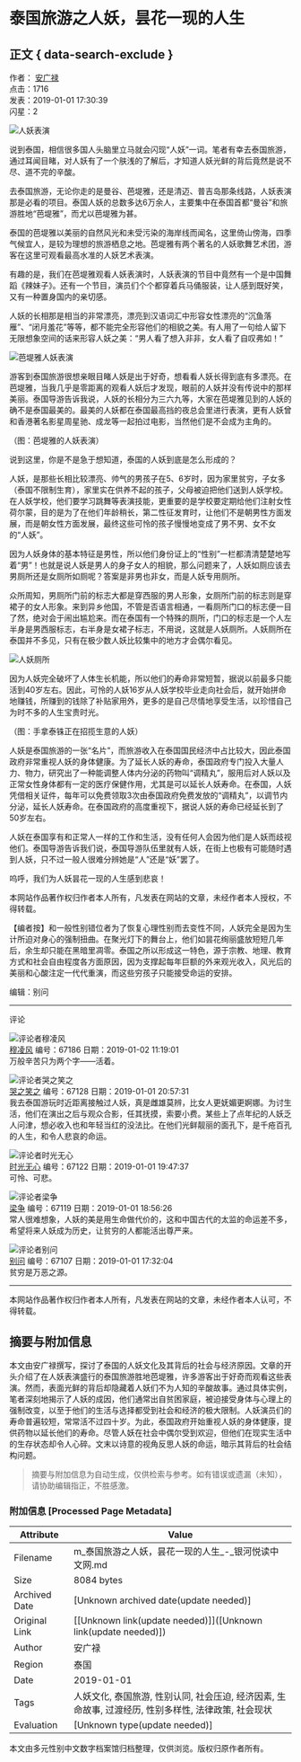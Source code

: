 # 泰国旅游之人妖，昙花一现的人生

## 正文 { data-search-exclude }


作者： [安广禄](http://m.yinheyuedu.com/author/index?uid=4134&typeid=1)  
点击：1716  
发表：2019-01-01 17:30:39  
闪星：2  

![人妖表演](https://yinheyuedu.oss-cn-shanghai.aliyuncs.com/yinheyuedu/files/2018/1231/1546257034584.png)

说到泰国，相信很多国人头脑里立马就会闪现“人妖”一词。笔者有幸去泰国旅游，通过耳闻目睹，对人妖有了一个肤浅的了解后，才知道人妖光鲜的背后竟然是说不尽、道不完的辛酸。

去泰国旅游，无论你走的是曼谷、芭堤雅，还是清迈、普吉岛那条线路，人妖表演那是必看的项目。泰国人妖的总数多达6万余人，主要集中在泰国首都“曼谷”和旅游胜地“芭堤雅”，而尤以芭堤雅为甚。

泰国的芭堤雅以美丽的自然风光和未受污染的海岸线而闻名，这里倚山傍海，四季气候宜人，是较为理想的旅游栖息之地。芭堤雅有两个著名的人妖歌舞艺术团，游客在这里可观看最高水准的人妖艺术表演。

有趣的是，我们在芭堤雅观看人妖表演时，人妖表演的节目中竟然有一个是中国舞蹈《辣妹子》。还有一个节目，演员们个个都穿着兵马俑服装，让人感到既好笑，又有一种置身国内的亲切感。

人妖的长相那是相当的非常漂亮，漂亮到汉语词汇中形容女性漂亮的“沉鱼落雁”、“闭月羞花”等等，都不能完全形容他们的相貌之美。有人用了一句给人留下无限想象空间的话来形容人妖之美：“男人看了想入非非，女人看了自叹弗如！”

![芭堤雅人妖表演](https://yinheyuedu.oss-cn-shanghai.aliyuncs.com/yinheyuedu/upload/image/2019/0101/1546343009279749.png)

游客到泰国旅游很想亲眼目睹人妖是出于好奇，想看看人妖长得到底有多漂亮。在芭堤雅，当我几乎是零距离的观看人妖后才发现，眼前的人妖并没有传说中的那样美丽。泰国导游告诉我说，人妖的长相分为三六九等，大家在芭堤雅见到的人妖的确不是泰国最美的。最美的人妖都在泰国最高挡的夜总会里进行表演，更有人妖曾和香港著名影星周星驰、成龙等一起拍过电影，当然他们是不会成为主角的。

（图：芭堤雅的人妖表演）

说到这里，你是不是急于想知道，泰国的人妖到底是怎么形成的？

人妖，是那些长相比较漂亮、帅气的男孩子在5、6岁时，因为家里贫穷，子女多（泰国不限制生育），家里实在供养不起的孩子，父母被迫把他们送到人妖学校。在人妖学校，他们要学习跳舞等表演技能，更重要的是学校要定期给他们注射女性荷尔蒙，目的是为了在他们年龄稍长，第二性征发育时，让他们不是朝男性方面发展，而是朝女性方面发展，最终这些可怜的孩子慢慢地变成了男不男、女不女的“人妖”。 

因为人妖身体的基本特征是男性，所以他们身份证上的“性别”一栏都清清楚楚地写着“男”！也就是说人妖是男人的身子女人的相貌，那么问题来了，人妖如厕应该去男厕所还是女厕所如厕呢？答案是非男也非女，而是人妖专用厕所。

众所周知，男厕所门前的标志大都是穿西服的男人形象，女厕所门前的标志则是穿裙子的女人形象。来到异乡他国，不管是否语言相通，一看厕所门口的标志便一目了然，绝对会于闹出尴尬来。而在泰国有一个特殊的厕所，门口的标志是一个人左半身是男西服标志，右半身是女裙子标志，不用说，这就是人妖厕所。人妖厕所在泰国并不多见，只有在极少数人妖比较集中的地方才会偶尔看见。

![人妖厕所](https://yinheyuedu.oss-cn-shanghai.aliyuncs.com/yinheyuedu/upload/image/2019/0101/1546343304118264.png) 

因为人妖完全破坏了人体生长机能，所以他们的寿命非常短暂，据说以前最多只能活到40岁左右。因此，可怜的人妖16岁从人妖学校毕业走向社会后，就开始拼命地赚钱，所赚到的钱除了补贴家用外，更多的是自己尽情地享受生活，以珍惜自己为时不多的人生宝贵时光。

（图：手拿泰铢正在招揽生意的人妖）

人妖是泰国旅游的一张“名片”，而旅游收入在泰国国民经济中占比较大，因此泰国政府非常重视人妖的身体健康。为了延长人妖的寿命，泰国政府专门投入大量人力、物力，研究出了一种能调整人体内分泌的药物叫“调精丸”，服用后对人妖以及正常女性身体都有一定的医疗保健作用，尤其是可以延长人妖寿命。在泰国，人妖凭借相关证件，每年可以免费领取3次由泰国政府免费发放的“调精丸”，以调节内分泌，延长人妖寿命。在泰国政府的高度重视下，据说人妖的寿命已经延长到了50岁左右。

人妖在泰国享有和正常人一样的工作和生活，没有任何人会因为他们是人妖而歧视他们。泰国导游告诉我们说，泰国导游队伍里就有人妖，在街上也极有可能随时遇到人妖，只不过一般人很难分辨她是“人”还是“妖”罢了。

呜呼，我们为人妖昙花一现的人生感到悲哀！

本网站作品著作权归作者本人所有，凡发表在网站的文章，未经作者本人授权，不得转载。

【编者按】和一般性别错位者为了恢复心理性别而去变性不同，人妖完全是因为生计所迫对身心的强制扭曲。在聚光灯下的舞台上，他们如昙花绚丽盛放短短几年后，余生却只能在黑暗里凋零。泰国之所以形成这一特色，源于宗教、地理、教育方式和社会自由程度各方面原因，因为支撑起每年巨额的外来观光收入，风光后的美丽和心酸注定一代代重演，而这些穷孩子只能接受命运的安排。 

编辑：别问

---

评论

![评论者穆凌风](https://yinheyuedu.oss-cn-shanghai.aliyuncs.com/yinheyuedu/files/2019/1014/1571049583980.jpeg)  
[穆凌风](http://m.yinheyuedu.com//author/index?uid=262&typeid=1) 编号：67186 日期：2019-01-02 11:19:01  
万般辛苦只为两个字——活着。

![评论者哭之笑之](https://yinheyuedu.oss-cn-shanghai.aliyuncs.com/yinheyuedu/files/2018/0602/1527912503705.jpeg)  
[哭之笑之](http://m.yinheyuedu.com//author/index?uid=13&typeid=1) 编号：67128 日期：2019-01-01 20:57:31  
我去泰国游玩时近距离接触过人妖，真是雌雄莫辨，比女人更妩媚更婀娜。为讨生活，他们在演出之后与观众合影，任其抚摸，索要小费。某些上了点年纪的人妖乏人问津，想必收入也和年轻当红的没法比。在他们光鲜靓丽的面孔下，是千疮百孔的人生，和令人悲哀的命运。

![评论者时光无心](https://yinheyuedu.oss-cn-shanghai.aliyuncs.com/yinheyuedu/files/2023/1027/1698384259227.jpeg)  
[时光无心](http://m.yinheyuedu.com//author/index?uid=1347&typeid=1) 编号：67122 日期：2019-01-01 19:47:37  
可怜、可悲。

![评论者梁争](https://yinheyuedu.oss-cn-shanghai.aliyuncs.com/yinheyuedu/files/2017/0420/1492652213993.png)  
[梁争](http://m.yinheyuedu.com//author/index?uid=28&typeid=1) 编号：67119 日期：2019-01-01 18:56:26  
常人很难想象，人妖的美是用生命做代价的，这和中国古代的太监的命运差不多，希望将来人妖成为历史，让贫穷的人都能活出尊严来。

![评论者别问](https://yinheyuedu.oss-cn-shanghai.aliyuncs.com/yinheyuedu/files/2018/0426/1524725651415.jpeg)  
[别问](http://m.yinheyuedu.com//author/index?uid=2580&typeid=1) 编号：67107 日期：2019-01-01 17:32:04  
贫穷是万恶之源。

---

本网站作品著作权归作者本人所有，凡发表在网站的文章，未经作者本人认可，不得转载。
<!-- tcd_original_link http://m.yinheyuedu.com/article/detail/13822 -->


## 摘要与附加信息

<!-- tcd_abstract -->
本文由安广禄撰写，探讨了泰国的人妖文化及其背后的社会与经济原因。文章的开头介绍了在人妖表演盛行的泰国旅游胜地芭堤雅，许多游客出于好奇而观看这些表演。然而，表面光鲜的背后却隐藏着人妖们不为人知的辛酸故事。通过具体实例，笔者深刻地揭示了人妖的成因，他们通常出自贫困家庭，被迫接受身体与心理上的强制改变，以至于他们的生活与选择都受到社会和经济的极大限制。人妖演员们的寿命普遍较短，常常活不过四十岁。为此，泰国政府开始重视人妖的身体健康，提供药物以延长他们的寿命。尽管人妖在社会中偶尔受到欢迎，但他们在现实生活中的生存状态却令人心碎。文末以诗意的视角反思人妖的命运，暗示其背后的社会结构问题。
<!-- tcd_abstract_end -->

> 摘要与附加信息为自动生成，仅供检索与参考。如有错误或遗漏（未知），请协助编辑指正，不胜感激。

### 附加信息 [Processed Page Metadata]

| Attribute       | Value                                  |
|-----------------|----------------------------------------|
| Filename        | m_泰国旅游之人妖，昙花一现的人生_-_银河悦读中文网.md                             |
| Size            | 8084 bytes                           |
| Archived Date   | [Unknown archived date(update needed)]                             |
| Original Link   | [[Unknown link(update needed)]]([Unknown link(update needed)])                       |
| Author          | 安广禄                               |
| Region          | 泰国                               |
| Date            | 2019-01-01                                 |
| Tags            | 人妖文化, 泰国旅游, 性别认同, 社会压迫, 经济因素, 生命故事, 过渡经历, 性别多样性, 法律政策, 社会现状                                 |
| Evaluation            | [Unknown type(update needed)]                                 |
<!-- tcd_table_end -->

本文由多元性别中文数字档案馆归档整理，仅供浏览。版权归原作者所有。

